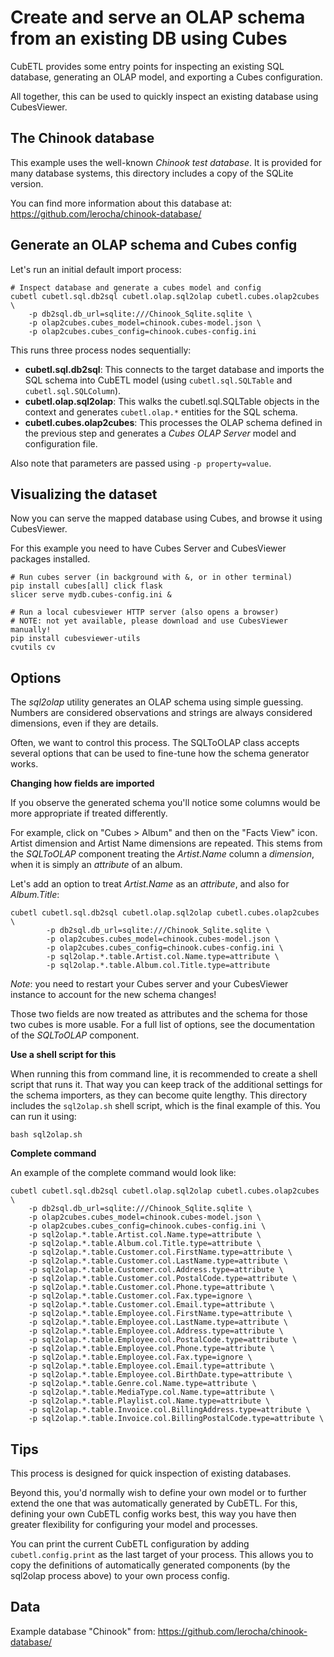 # Create and serve an OLAP schema from an existing DB using Cubes

CubETL provides some entry points for inspecting an existing SQL database,
generating an OLAP model, and exporting a Cubes configuration.

All together, this can be used to quickly inspect an existing database using CubesViewer.

## The Chinook database

This example uses the well-known *Chinook test database*. It is provided for many
database systems, this directory includes a copy of the SQLite version.

You can find more information about this database at:
https://github.com/lerocha/chinook-database/

## Generate an OLAP schema and Cubes config

Let's run an initial default import process:

    # Inspect database and generate a cubes model and config
    cubetl cubetl.sql.db2sql cubetl.olap.sql2olap cubetl.cubes.olap2cubes \
        -p db2sql.db_url=sqlite:///Chinook_Sqlite.sqlite \
        -p olap2cubes.cubes_model=chinook.cubes-model.json \
        -p olap2cubes.cubes_config=chinook.cubes-config.ini

This runs three process nodes sequentially:

* **cubetl.sql.db2sql**: This connects to the target database and imports the SQL schema
  into CubETL model (using `cubetl.sql.SQLTable` and `cubetl.sql.SQLColumn`).
* **cubetl.olap.sql2olap**: This walks the cubetl.sql.SQLTable objects in the context
  and generates `cubetl.olap.*` entities for the SQL schema.
* **cubetl.cubes.olap2cubes**: This processes the OLAP schema defined in the previous step
  and generates a *Cubes OLAP Server* model and configuration file.

Also note that parameters are passed using `-p property=value`.

## Visualizing the dataset

Now you can serve the mapped database using Cubes, and browse it using CubesViewer.

For this example you need to have Cubes Server and CubesViewer packages installed.

    # Run cubes server (in background with &, or in other terminal)
    pip install cubes[all] click flask
    slicer serve mydb.cubes-config.ini &

    # Run a local cubesviewer HTTP server (also opens a browser)
    # NOTE: not yet available, please download and use CubesViewer manually!
    pip install cubesviewer-utils
    cvutils cv

## Options

The *sql2olap* utility generates an OLAP schema using simple guessing. Numbers are
considered observations and strings are always considered dimensions, even if they are
details.

Often, we want to control this process. The SQLToOLAP class accepts several options
that can be used to fine-tune how the schema generator works.

**Changing how fields are imported**

If you observe the generated schema you'll notice some columns would be more appropriate
if treated differently.

For example, click on "Cubes > Album" and then on the "Facts View" icon.
Artist dimension and Artist Name dimensions are repeated. This stems from the *SQLToOLAP* component
treating the *Artist.Name* column a *dimension*, when it is simply an *attribute* of an album.

Let's add an option to treat *Artist.Name* as an *attribute*, and also for *Album.Title*:

    cubetl cubetl.sql.db2sql cubetl.olap.sql2olap cubetl.cubes.olap2cubes \
            -p db2sql.db_url=sqlite:///Chinook_Sqlite.sqlite \
            -p olap2cubes.cubes_model=chinook.cubes-model.json \
            -p olap2cubes.cubes_config=chinook.cubes-config.ini \
            -p sql2olap.*.table.Artist.col.Name.type=attribute \
            -p sql2olap.*.table.Album.col.Title.type=attribute

*Note*: you need to restart your Cubes server and your CubesViewer instance to
account for the new schema changes!

Those two fields are now treated as attributes and the schema for those two cubes
is more usable. For a full list of options, see the documentation of the *SQLToOLAP* component.

**Use a shell script for this**

When running this from command line, it is recommended to create a shell script
that runs it. That way you can keep track of the additional settings for the schema importers,
as they can become quite lengthy. This directory includes the `sql2olap.sh` shell script,
which is the final example of this. You can run it using:

    bash sql2olap.sh


**Complete command**

An example of the complete command would look like:

    cubetl cubetl.sql.db2sql cubetl.olap.sql2olap cubetl.cubes.olap2cubes \
        -p db2sql.db_url=sqlite:///Chinook_Sqlite.sqlite \
        -p olap2cubes.cubes_model=chinook.cubes-model.json \
        -p olap2cubes.cubes_config=chinook.cubes-config.ini \
        -p sql2olap.*.table.Artist.col.Name.type=attribute \
        -p sql2olap.*.table.Album.col.Title.type=attribute \
        -p sql2olap.*.table.Customer.col.FirstName.type=attribute \
        -p sql2olap.*.table.Customer.col.LastName.type=attribute \
        -p sql2olap.*.table.Customer.col.Address.type=attribute \
        -p sql2olap.*.table.Customer.col.PostalCode.type=attribute \
        -p sql2olap.*.table.Customer.col.Phone.type=attribute \
        -p sql2olap.*.table.Customer.col.Fax.type=ignore \
        -p sql2olap.*.table.Customer.col.Email.type=attribute \
        -p sql2olap.*.table.Employee.col.FirstName.type=attribute \
        -p sql2olap.*.table.Employee.col.LastName.type=attribute \
        -p sql2olap.*.table.Employee.col.Address.type=attribute \
        -p sql2olap.*.table.Employee.col.PostalCode.type=attribute \
        -p sql2olap.*.table.Employee.col.Phone.type=attribute \
        -p sql2olap.*.table.Employee.col.Fax.type=ignore \
        -p sql2olap.*.table.Employee.col.Email.type=attribute \
        -p sql2olap.*.table.Employee.col.BirthDate.type=attribute \
        -p sql2olap.*.table.Genre.col.Name.type=attribute \
        -p sql2olap.*.table.MediaType.col.Name.type=attribute \
        -p sql2olap.*.table.Playlist.col.Name.type=attribute \
        -p sql2olap.*.table.Invoice.col.BillingAddress.type=attribute \
        -p sql2olap.*.table.Invoice.col.BillingPostalCode.type=attribute \

## Tips

This process is designed for quick inspection of existing databases.

Beyond this, you'd normally wish to define your own model or to further extend
the one that was automatically generated by CubETL. For this, defining your own
CubETL config works best, this way you have then greater flexibility for
configuring your model and processes.

You can print the current CubETL configuration by adding `cubetl.config.print`
as the last target of your process. This allows you to copy the definitions of
automatically generated components (by the sql2olap process above)
to your own process config.


## Data

Example database "Chinook" from: https://github.com/lerocha/chinook-database/
